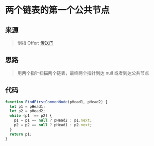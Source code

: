# 两个链表的第一个公共节点

## 来源

> 剑指 Offer: [传送门](https://leetcode-cn.com/problems/liang-ge-lian-biao-de-di-yi-ge-gong-gong-jie-dian-lcof/)

## 思路

> 用两个指针扫描两个链表，最终两个指针到达 null 或者到达公共节点

## 代码

```js
function FindFirstCommonNode(pHead1, pHead2) {
  let p1 = pHead1;
  let p2 = pHead2;
  while (p1 !== p2) {
    p1 = p1 == null ? pHead2 : p1.next;
    p2 = p2 == null ? pHead1 : p2.next;
  }
  return p1;
}
```
